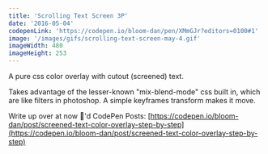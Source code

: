 ```yaml
---
title: 'Scrolling Text Screen 3P'
date: '2016-05-04'
codepenLink: 'https://codepen.io/bloom-dan/pen/XMmGJr?editors=0100#1'
image: '/images/gifs/scrolling-text-screen-may-4.gif'
imageWidth: 480
imageHeight: 253
---
```


A pure css color overlay with cutout (screened) text.

Takes advantage of the lesser-known "mix-blend-mode" css built in, which are like filters in photoshop. A simple keyframes transform makes it move.

Write up over at now 🌅'd CodePen Posts: [https://codepen.io/bloom-dan/post/screened-text-color-overlay-step-by-step](https://codepen.io/bloom-dan/post/screened-text-color-overlay-step-by-step)
